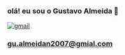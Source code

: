 ### olá! eu sou o Gustavo Almeida 🫱

[![gmail](https://img.shields.io/badge/Gmail-D14836?style=for-the-badge&logo=gmail&logoColor=white)](gu.almeidan2007@gmail.com)  
### gu.almeidan2007@gmial.com
